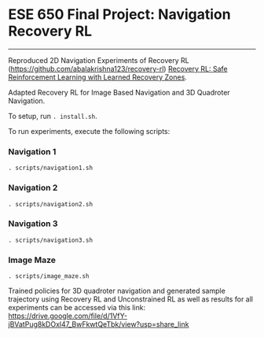 # ESE 650 Final Project: Navigation Recovery RL
------------

Reproduced 2D Navigation Experiments of Recovery RL (https://github.com/abalakrishna123/recovery-rl) <a href="https://arxiv.org/pdf/2010.15920.pdf">Recovery RL: Safe Reinforcement Learning with Learned Recovery Zones</a>. 

Adapted Recovery RL for Image Based Navigation and 3D Quadroter Navigation.

To setup, run `. install.sh`.

To run experiments, execute the following scripts:

### Navigation 1
`. scripts/navigation1.sh`

###  Navigation 2
`. scripts/navigation2.sh`

###  Navigation 3
`. scripts/navigation3.sh`

###  Image Maze
`. scripts/image_maze.sh`

Trained policies for 3D quadroter navigation and generated sample trajectory using Recovery RL and Unconstrained RL as well as results for all experiments can be accessed via this link: https://drive.google.com/file/d/1VfY-jBVatPug8kDOxl47_BwFkwtQeTbk/view?usp=share_link
